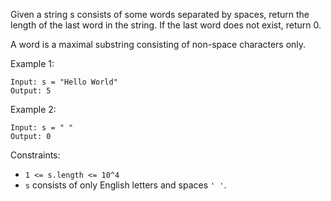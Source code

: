 Given a string s consists of some words separated by spaces, return the length of the last word in the string. If the last word does not exist, return 0.

A word is a maximal substring consisting of non-space characters only.

Example 1:

```
Input: s = "Hello World"
Output: 5
```

Example 2:

```
Input: s = " "
Output: 0
```

Constraints:

- `1 <= s.length <= 10^4`
- `s` consists of only English letters and spaces `' '`.
